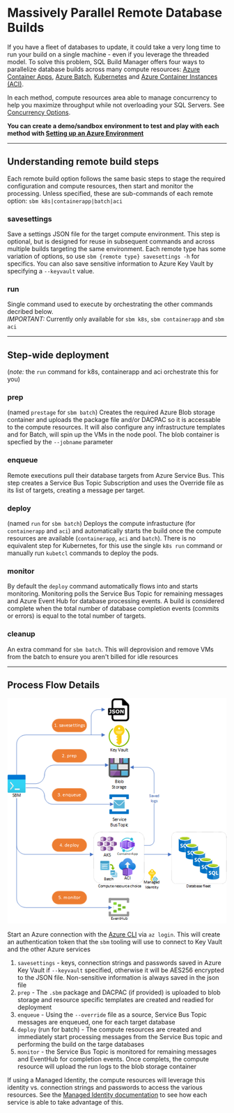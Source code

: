 # Massively Parallel Remote Database Builds

If you have a fleet of databases to update, it could take a very long time to run your build on a single machine - even if you leverage the threaded model. To solve this problem, SQL Build Manager offers four ways to parallelize database builds across many compute resources: [Azure Container Apps](containerapp.md), [Azure Batch](azure_batch.md),  [Kubernetes](kubernetes.md) and [Azure Container Instances (ACI)](aci.md).

In each method, compute resources area able to manage concurrency to help you maximize throughput while not overloading your SQL Servers. See [Concurrency Options](concurrency_options.md).

**You can create a demo/sandbox environment to test and play with each method with [Setting up an Azure Environment](setup_azure_environment.md)**

---
## Understanding remote build steps

Each remote build option follows the same basic steps to stage the required configuration and compute resources, then start and monitor the processing. Unless specified, these are sub-commands of each remote option: `sbm k8s|containerapp|batch|aci`

### **savesettings**

Save a settings JSON file for the target compute environment. This step is optional, but is designed for reuse in subsequent commands and across multiple builds targeting the same environment. Each remote type has some variation of options, so use `sbm {remote type} savesettings -h` for specifics. You can also save sensitive information to Azure Key Vault by specifying a `--keyvault` value.

### **run**
Single command used to execute by orchestrating the other commands decribed below. \
_IMPORTANT:_ Currently only available for `sbm k8s`,  `sbm containerapp` and `sbm aci`

----

## Step-wide deployment
(_note:_ the `run` command for k8s, containerapp and aci orchestrate this for you)

### **prep**
(named `prestage` for `sbm batch`) Creates the required Azure Blob storage container and uploads the package file and/or DACPAC so it is accessable to the compute resources. It will also configure any infrastructure templates and for Batch, will spin up the VMs in the node pool. The blob container is specfied by the `--jobname` parameter

### **enqueue**
Remote executions pull their database targets from Azure Service Bus. This step creates a Service Bus Topic Subscription and uses the Override file as its list of targets, creating a message per target.

### **deploy**
(named `run` for `sbm batch`) Deploys the compute infrastucture (for `containerapp` and `aci`) and automatically starts the build once the compute resources are available (`containerapp`, `aci` and `batch`). There is no equivalent step for Kubernetes, for this use the single `k8s run` command or manually run `kubetcl` commands to deploy the pods. 

### **monitor**
By default the `deploy` command automatically flows into and starts monitoring. Monitoring polls the Service Bus Topic for remaining messages and Azure Event Hub for database processing events. A build is considered complete when the total number of database completion events (commits or errors) is equal to the total number of targets.

### **cleanup**

An extra command for `sbm batch`. This will deprovision and remove VMs from the batch to ensure you aren't billed for idle resources

---
## Process Flow Details
![Remote execution process flow](images/remote_execution_flow.png)

Start an Azure connection with the [Azure CLI](https://docs.microsoft.com/en-us/cli/azure/install-azure-cli) via `az login`. This will create an authentication token that the `sbm` tooling will use to connect to Key Vault and the other Azure services 
1. `savesettings` - keys, connection strings and passwords saved in Azure Key Vault if `--keyvault` specified, otherwise it will be AES256 encrypted to the JSON file. Non-sensitive information is always saved in the json file 
2. `prep` - The `.sbm` package and DACPAC (if provided) is uploaded to blob storage and resource specific templates are created and readied for deployment
3. `enqueue` - Using the `--override` file as a source, Service Bus Topic messages are enqueued, one for each target database
4. `deploy` (run for batch) - The compute resources are created and immediately start processing messages from the Service Bus topic and performing the build on the targe databases
5. `monitor` - the Service Bus Topic is monitored for remaining messages and EventHub for completion events. Once complets, the compute resource will upload the run logs to the blob storage container 

If using a Managed Identity, the compute resources will leverage this identity vs. connection strings and passwords to access the various resources. See the [Managed Identity documentation](managed_identity.md) to see how each service is able to take advantage of this.